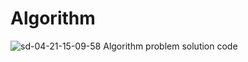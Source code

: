 # Algorithm
![sd-04-21-15-09-58](https://user-images.githubusercontent.com/68190553/115505238-154b4700-a2b4-11eb-8c25-2322e1fd4970.png)
Algorithm problem solution code
